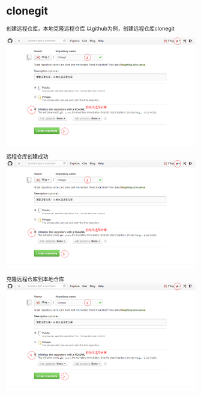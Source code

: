 clonegit
========

创建远程仓库，本地克隆远程仓库
以github为例，创建远程仓库clonegit	

![第一步](https://github.com/FEsy/clonegit/blob/master/img/step1.png)

远程仓库创建成功	
![第二步](https://github.com/FEsy/clonegit/blob/master/img/step1.png)

克隆远程仓库到本地仓库	
![第三步](https://github.com/FEsy/clonegit/blob/master/img/step1.png)